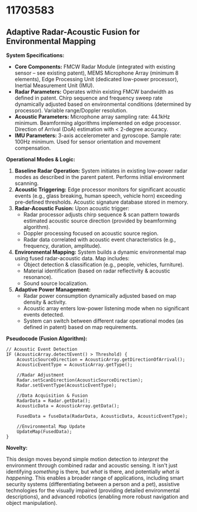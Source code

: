 # 11703583

## Adaptive Radar-Acoustic Fusion for Environmental Mapping

**System Specifications:**

*   **Core Components:** FMCW Radar Module (integrated with existing sensor – see existing patent), MEMS Microphone Array (minimum 8 elements), Edge Processing Unit (dedicated low-power processor), Inertial Measurement Unit (IMU).
*   **Radar Parameters:** Operates within existing FMCW bandwidth as defined in patent. Chirp sequence and frequency sweep rate dynamically adjusted based on environmental conditions (determined by processor). Variable range/Doppler resolution.
*   **Acoustic Parameters:** Microphone array sampling rate: 44.1kHz minimum. Beamforming algorithms implemented on edge processor. Direction of Arrival (DoA) estimation with < 2-degree accuracy.
*   **IMU Parameters:** 3-axis accelerometer and gyroscope. Sample rate: 100Hz minimum. Used for sensor orientation and movement compensation.

**Operational Modes & Logic:**

1.  **Baseline Radar Operation:** System initiates in existing low-power radar modes as described in the parent patent. Performs initial environment scanning.
2.  **Acoustic Triggering:** Edge processor monitors for significant acoustic events (e.g., glass breaking, human speech, vehicle horn) exceeding pre-defined thresholds. Acoustic signature database stored in memory.
3.  **Radar-Acoustic Fusion:** Upon acoustic trigger:
    *   Radar processor adjusts chirp sequence & scan pattern towards estimated acoustic source direction (provided by beamforming algorithm).
    *   Doppler processing focused on acoustic source region.
    *   Radar data correlated with acoustic event characteristics (e.g., frequency, duration, amplitude).
4.  **Environmental Mapping:** System builds a dynamic environmental map using fused radar-acoustic data. Map includes:
    *   Object detection & classification (e.g., people, vehicles, furniture).
    *   Material identification (based on radar reflectivity & acoustic resonance).
    *   Sound source localization.
5.  **Adaptive Power Management:**
    *   Radar power consumption dynamically adjusted based on map density & activity.
    *   Acoustic array enters low-power listening mode when no significant events detected.
    *   System can switch between different radar operational modes (as defined in patent) based on map requirements.

**Pseudocode (Fusion Algorithm):**

```
// Acoustic Event Detection
IF (AcousticArray.detectEvent() > Threshold) {
    AcousticSourceDirection = AcousticArray.getDirectionOfArrival();
    AcousticEventType = AcousticArray.getType();

    //Radar Adjustment
    Radar.setScanDirection(AcousticSourceDirection);
    Radar.setEventType(AcousticEventType);

    //Data Acquisition & Fusion
    RadarData = Radar.getData();
    AcousticData = AcousticArray.getData();

    FusedData = fuseData(RadarData, AcousticData, AcousticEventType);

    //Environmental Map Update
    UpdateMap(FusedData);
}
```

**Novelty:**

This design moves beyond simple motion detection to *interpret* the environment through combined radar and acoustic sensing. It isn't just identifying *something* is there, but *what* is there, and potentially *what is happening*. This enables a broader range of applications, including smart security systems (differentiating between a person and a pet), assistive technologies for the visually impaired (providing detailed environmental descriptions), and advanced robotics (enabling more robust navigation and object manipulation).